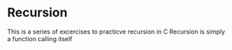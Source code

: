 # Recursion
This is a series of excercises to practicve recursion in C
Recursion is simply a function calling itself
